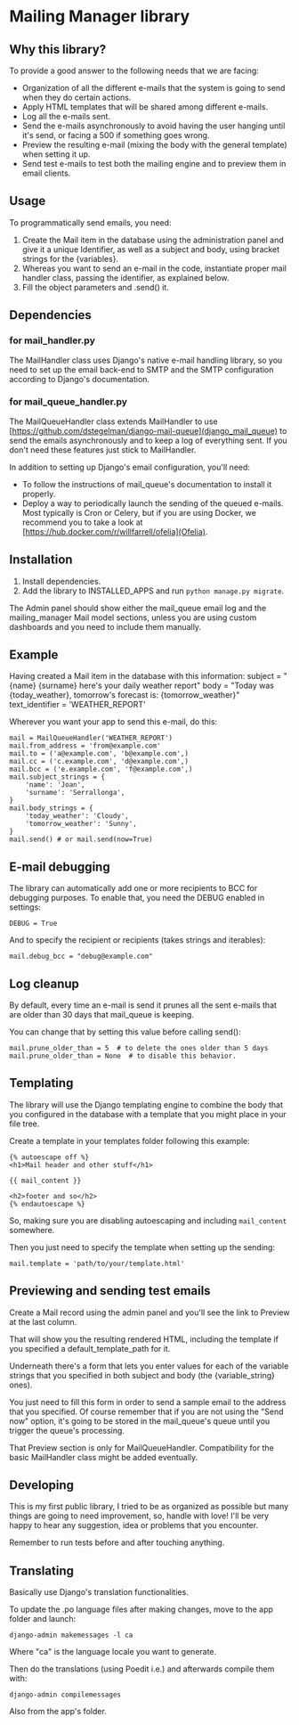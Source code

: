 # Mailing Manager library

## Why this library?

To provide a good answer to the following needs that we are facing:

- Organization of all the different e-mails that the system is going to send when they do certain actions.
- Apply HTML templates that will be shared among different e-mails.
- Log all the e-mails sent.
- Send the e-mails asynchronously to avoid having the user hanging until it's send, or facing a 500 if something goes 
wrong.
- Preview the resulting e-mail (mixing the body with the general template) when setting it up.
- Send test e-mails to test both the mailing engine and to preview them in email clients.

## Usage

To programmatically send emails, you need:

1. Create the Mail item in the database using the administration panel and give it a unique Identifier, as well as a 
subject and body, using bracket strings for the {variables}.
2. Whereas you want to send an e-mail in the code, instantiate proper mail handler class, passing the identifier,
as explained below.
3. Fill the object parameters and .send() it.

## Dependencies

### for mail_handler.py

The MailHandler class uses Django's native e-mail handling library, so you need to set up the email back-end to SMTP
and the SMTP configuration according to Django's documentation.

### for mail_queue_handler.py

The MailQueueHandler class extends MailHandler to use [https://github.com/dstegelman/django-mail-queue](django_mail_queue) 
to send the emails asynchronously and to keep a log of everything sent.
If you don't need these features just stick to MailHandler.

In addition to setting up Django's email configuration, you'll need:
- To follow the instructions of mail_queue's documentation to install it properly.
- Deploy a way to periodically launch the sending of the queued e-mails. Most typically is Cron or Celery, but if you are 
using Docker, we recommend you to take a look at [https://hub.docker.com/r/willfarrell/ofelia](Ofelia).

## Installation

1. Install dependencies.
2. Add the library to INSTALLED_APPS and run `python manage.py migrate`.

The Admin panel should show either the mail_queue email log and the mailing_manager Mail model sections,
unless you are using custom dashboards and you need to include them manually. 

## Example

Having created a Mail item in the database with this information:
subject = "{name} {surname} here's your daily weather report"
body = "Today was {today_weather}, tomorrow's forecast is: {tomorrow_weather}"
text_identifier = 'WEATHER_REPORT'

Wherever you want your app to send this e-mail, do this:

    mail = MailQueueHandler('WEATHER_REPORT')
    mail.from_address = 'from@example.com'
    mail.to = ('a@example.com', 'b@example.com',)
    mail.cc = ('c.example.com', 'd@example.com',)
    mail.bcc = ('e.example.com', 'f@example.com',)
    mail.subject_strings = {
        'name': 'Joan',
        'surname': 'Serrallonga',
    }
    mail.body_strings = {
        'today_weather': 'Cloudy',
        'tomorrow_weather': 'Sunny',
    }
    mail.send() # or mail.send(now=True)

## E-mail debugging

The library can automatically add one or more recipients to BCC for debugging purposes.
To enable that, you need the DEBUG enabled in settings:

    DEBUG = True

And to specify the recipient or recipients (takes strings and iterables):

    mail.debug_bcc = "debug@example.com"

## Log cleanup

By default, every time an e-mail is send it prunes all the sent e-mails that are older than 30
days that mail_queue is keeping.

You can change that by setting this value before calling send():

    mail.prune_older_than = 5  # to delete the ones older than 5 days
    mail.prune_older_than = None  # to disable this behavior.

## Templating

The library will use the Django templating engine to combine the body that you configured in the database with a 
template that you might place in your file tree.

Create a template in your templates folder following this example:
```
{% autoescape off %}
<h1>Mail header and other stuff</h1>

{{ mail_content }}

<h2>footer and so</h2>
{% endautoescape %}
``` 

So, making sure you are disabling autoescaping and including `mail_content` somewhere.

Then you just need to specify the template when setting up the sending:

    mail.template = 'path/to/your/template.html'
    
## Previewing and sending test emails

Create a Mail record using the admin panel and you'll see the link to Preview at the last column.

That will show you the resulting rendered HTML, including the template if you specified a default_template_path for it.

Underneath there's a form that lets you enter values for each of the variable strings that you specified in both subject
and body (the {variable_string} ones).

You just need to fill this form in order to send a sample email to the address that you specified. Of course remember that
if you are not using the "Send now" option, it's going to be stored in the mail_queue's queue until you trigger the
queue's processing.

That Preview section is only for MailQueueHandler. Compatibility for the basic MailHandler class might be added 
eventually.

## Developing

This is my first public library, I tried to be as organized as possible but many things are going to need improvement, so,
handle with love!
I'll be very happy to hear any suggestion, idea or problems that you encounter.

Remember to run tests before and after touching anything.

## Translating

Basically use Django's translation functionalities.

To update the .po language files after making changes, move to the app folder and launch:

    django-admin makemessages -l ca
    
Where "ca" is the language locale you want to generate.

Then do the translations (using Poedit i.e.) and afterwards compile them with:

    django-admin compilemessages
    
Also from the app's folder.